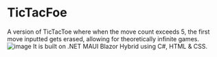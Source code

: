 # TicTacFoe
 
A version of TicTacToe where when the move count exceeds 5, the first move inputted gets erased, allowing for theoretically infinite games.
![image](https://github.com/user-attachments/assets/50889b79-0d92-4f73-8e92-666546df11de)
It is built on .NET MAUI Blazor Hybrid using C#, HTML & CSS.
